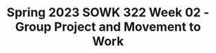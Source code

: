 ---
layout: single_embed_slide
title: "Spring 2023 SOWK 322 Week 02 - Group Project and Movement to Work"
presentation_id: ToSFh3
canonical_url: /presentations/ToSFh3/
slides:
  - slide_name: ../deck-9642-large-0.jpeg
    slide_thumbnail: ../deck-9642-thumb-0.jpeg
    slide_text: >
      <p>GROUP MEMBERS AND MOVEMENT TO WORK SPRING 2023 SOWK 322 WEEK 02 WITH JACOB CAMPBELL, LICSW</p>
      
  - slide_name: ../deck-9642-large-1.jpeg
    slide_thumbnail: ../deck-9642-thumb-1.jpeg
    slide_text: >
      <p>􀲰
      TASKS FOR WEEK 02 Engage in Forums
      THINGS TO DO THIS WEEK
      Chapter 2 Discussion Prompts Watch lecture video and other video shared
      History of Persons with Disabilities Groups 1-3 Forums
      Read Chapter 2
      Optional Questions about Assignment 03</p>
      
  - slide_name: ../deck-9642-large-2.jpeg
    slide_thumbnail: ../deck-9642-thumb-2.jpeg
    slide_text: >
      <p>THE STORY OF THE SECOND HALF OF THE TWENTIETH CENTURY AND EARLY TWENTY-FIRST CENTURY IS A STORY OF FREEDOM, EMPOWERMENT, AND INFINITELY GREATER ACCESS TO THE GOODS OF SOCIETY FOR PERSONS WITH DISABILITIES. PAGE 36 OF ROTHMAN (2018)</p>
      
  - slide_name: ../deck-9642-large-3.jpeg
    slide_thumbnail: ../deck-9642-thumb-3.jpeg
    slide_text: >
      <p>BITTY &amp; BEAU’S COFFEE SHOP
      ff
      A human rights movement disguised as a co ee shop</p>
      
  - slide_name: ../deck-9642-large-4.jpeg
    slide_thumbnail: ../deck-9642-thumb-4.jpeg
    slide_text: >
      <p>PRE-EMPLOYMENT TRANSITION SERVICES DSHS DIVISION OF VOCATIONAL REHABILITATION
      Workplace Readiness: Soft skills training, time management, punctuality, inancial literacy, mock interviews, resume building, accessing services/supports. Work-Based Learning: Job shadowing, workplace tours, informational interviews, paid internships.
      f
      Self-Advocacy: Instruction on when/how to disclose disability. Instruction on when/how to request accommodations. Instruction on self-determination.</p>
      
  - slide_name: ../deck-9642-large-5.jpeg
    slide_thumbnail: ../deck-9642-thumb-5.jpeg
    slide_text: >
      <p>ROLL FOR GROUPS Photo by Nika Benedictova on Unsplash</p>
      
  - slide_name: ../deck-9642-large-6.jpeg
    slide_thumbnail: ../deck-9642-thumb-6.jpeg
    slide_text: >
      <p>GROUP TOPIC ASSIGNMENTS PICKING POPULATION GROUPS AND GROUPS FOR A-03
      Group 1
      Autism Spectrum Disorder Deaf/Hearing Impairment
      f
      Learning Disorders
      Group 2
      Group 3
      Fetal Alcohol Spectrum Disorder
      Attention De icit Hyperactivity Disorder
      Visual Impairment Neural Tube Defects
      Down Syndrome Cystic Fibrosis</p>
      
  - slide_name: ../deck-9642-large-7.jpeg
    slide_thumbnail: ../deck-9642-thumb-7.jpeg
    slide_text: >
      <p>DISABILITY POPULATION GROUP PRESENTATION Week 06 to work on as assignment Presentations Due Monday 02/27/23 (e.g Week 07)
      Self-Re lection Questionnaire
      f
      􀙗
      ASSIGNMENT 03 - OVERVIEW
      10-20 slides 2 Peer-Reviewed Sources Textbook Citation
      CONTENT INCLUDES
      • • • • • •
      Causes of the disability The characteristics that are generally associated with the disability The impact the disability often has on the individual, their family, and potentially the community Interventions that social workers often implement to support clients with this disability Strengths that might be found in persons with this disability or their families The types of support or services that might be needed for this population</p>
      
---